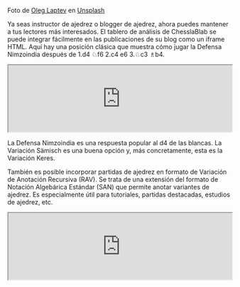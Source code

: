 Foto de [Oleg Laptev](https://unsplash.com/@snowshade?utm_content=creditCopyText&utm_medium=referral&utm_source=unsplash) en [Unsplash](https://unsplash.com/photos/white-concrete-wall-7jQh3EiS8Bs?utm_content=creditCopyText&utm_medium=referral&utm_source=unsplash)

Ya seas instructor de ajedrez o blogger de ajedrez, ahora puedes mantener a tus lectores más interesados. El tablero de análisis de ChesslaBlab se puede integrar fácilmente en las publicaciones de su blog como un iframe HTML. Aquí hay una posición clásica que muestra cómo jugar la Defensa Nimzoindia después de 1.d4 ♘f6 2.c4 e6 3.♘c3 ♗b4.

<iframe
  title="E25 Nimzo-Indian Defense: Sämisch Variation, Keres Variation"
  width="100%"
  onload="resize(this)"
  src="https://chesslablab.org/en/iframe/analysis/classical/rnbqk2r%2Fpppp1ppp%2F4pn2%2F8%2F1bPP4%2F2N5%2FPP2PPPP%2FR1BQKBNR%20w%20KQkq%20-/4.f3%20d5%205.a3%20Bxc3%2B%206.bxc3%20c5%207.cxd5%20Nxd5%208.dxc5"
>
</iframe>

La Defensa Nimzoindia es una respuesta popular al d4 de las blancas. La Variación Sämisch es una buena opción y, más concretamente, esta es la Variación Keres.

También es posible incorporar partidas de ajedrez en formato de Variación de Anotación Recursiva (RAV). Se trata de una extensión del formato de Notación Algebárica Estándar (SAN) que permite anotar variantes de ajedrez. Es especialmente útil para tutoriales, partidas destacadas, estudios de ajedrez, etc.

<iframe
  title="Lasker - Capablanca World Championship"
  width="100%"
  onload="resize(this)"
  src="https://chesslablab.org/en/iframe/annotations/classical/rnbqkbnr%2Fpppppppp%2F8%2F8%2F8%2F8%2FPPPPPPPP%2FRNBQKBNR%20w%20KQkq%20-/%7B%20Notas%20adaptadas%2C%20originalmente%20de%20J.%20R.%20Capablanca.%20%7D%201.d4%20d5%202.c4%20e6%203.Nc3%20Nf6%204.Bg5%20Be7%205.e3%20O-O%206.Nf3%20Nbd7%207.Qc2%20c6%20(7...c5%20%7B%20es%20el%20movimiento%20apropiado.%20%7D)%208.Bd3%20(8.O-O-O%20%7B%20habr%C3%ADa%20sido%20una%20forma%20mucho%20m%C3%A1s%20en%C3%A9rgica%20de%20continuar%2C%20pero%20probablemente%20las%20blancas%20no%20quer%C3%ADan%20correr%20el%20riesgo%20de%20exponer%20a%20su%20rey%20a%20un%20ataque%20por%20el%20lado%20de%20la%20dama.%20%7D)%208...dxc4%209.Bxc4%20Nd5%2010.Bxe7%20Qxe7%2011.O-O%20Nxc3%2012.bxc3%20b6%2013.Bd3%20g6%2014.a4%20Bb7%2015.a5%20c5%2016.Nd2%20%7B%20puede%20que%20no%20haya%20sido%20la%20mejor%20jugada%20de%20las%20blancas%2C%20pero%20es%20extremadamente%20dif%C3%ADcil%20se%C3%B1alar%20algo%20mejor.%20%7D%20e5%20%7B%20es%20probablemente%20la%20%C3%BAnica%20jugada%20que%20salv%C3%B3%20la%20partida.%20Era%20esencial%20romper%20el%20centro%20de%20las%20blancas%20para%20crear%20una%20debilidad%20en%20el%20juego%20de%20las%20blancas.%20Esto%20compensar%C3%ADa%20la%20debilidad%20de%20las%20negras%20en%20el%20flanco%20de%20dama.%20%7D%2017.Be4%20Bxe4%2018.Qxe4%20Rae8%2019.axb6%20axb6%2020.Ra7%20exd4%2021.Qc6%20(21.Qxe7%20%7B%20fue%20un%20poco%20mejor%2C%20pero%20las%20negras%20ten%C3%ADan%20en%20ese%20caso%20una%20defensa%20adecuada.%20%7D)%2021...Rd8%2022.cxd4%20cxd4%2023.exd4%20(23.Ne4%20Nb8%20%241)%2023...Qf6%2024.Qxf6%20Nxf6%2025.Nf3%20Nd5%2026.Rb1%20f6%2027.Kf1%20Rf7%2028.Rba1%20Rdd7%2029.Rxd7%20Rxd7%2030.g3%20%7B%20y%20no%20hab%C3%ADa%20raz%C3%B3n%20para%20continuar%20el%20juego%20porque%20ninguno%20de%20los%20jugadores%20ten%C3%ADa%20mucho%20que%20hacer.%20%7D%201%2F2-1%2F2"
>
